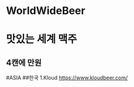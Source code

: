 # WorldWideBeer
맛있는 세계 맥주 
================
4캔에 만원
----------
#ASIA
##한국
1.Kloud 
<https://www.kloudbeer.com/>
